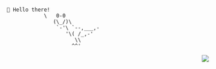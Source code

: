  
```

     👋 Hello there!
                 \   0-0         
                    (\_/)\        
                     `-'\ `--,___,-      
                        '\( /_,-'                                          
                           \\     
                          ^^'
```


<img align="right" src="https://gpvc.arturio.dev/yukseltron"/>




<!--
**yukseltron/yukseltron** is a ✨ _special_ ✨ repository because its `README.md` (this file) appears on your GitHub profile.

Here are some ideas to get you started:

- 🔭 I’m currently working on ...
- 🌱 I’m currently learning ...
- 👯 I’m looking to collaborate on ...
- 🤔 I’m looking for help with ...
- 💬 Ask me about ...
- 📫 How to reach me: ...
- 😄 Pronouns: ...
- ⚡ Fun fact: ...
-->
